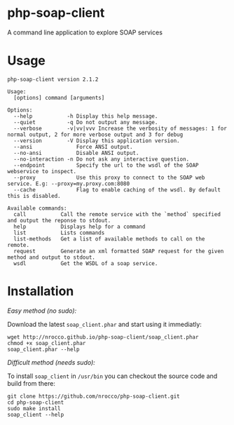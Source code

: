 php-soap-client
===============

A command line application to explore SOAP services


Usage
=====

    php-soap-client version 2.1.2

    Usage:
      [options] command [arguments]

    Options:
      --help           -h Display this help message.
      --quiet          -q Do not output any message.
      --verbose        -v|vv|vvv Increase the verbosity of messages: 1 for normal output, 2 for more verbose output and 3 for debug
      --version        -V Display this application version.
      --ansi              Force ANSI output.
      --no-ansi           Disable ANSI output.
      --no-interaction -n Do not ask any interactive question.
      --endpoint          Specify the url to the wsdl of the SOAP webservice to inspect.
      --proxy             Use this proxy to connect to the SOAP web service. E.g: --proxy=my.proxy.com:8080
      --cache             Flag to enable caching of the wsdl. By default this is disabled.

    Available commands:
      call           Call the remote service with the `method` specified and output the reponse to stdout.
      help           Displays help for a command
      list           Lists commands
      list-methods   Get a list of available methods to call on the remote.
      request        Generate an xml formatted SOAP request for the given method and output to stdout.
      wsdl           Get the WSDL of a soap service.


Installation
============

*Easy method (no sudo):*

Download the latest `soap_client.phar` and start using it immediatly:

    wget http://nrocco.github.io/php-soap-client/soap_client.phar
    chmod +x soap_client.phar
    soap_client.phar --help


*Difficult method (needs sudo):*

To install `soap_client` in `/usr/bin` you can checkout the source code and build from there:

    git clone https://github.com/nrocco/php-soap-client.git
    cd php-soap-client
    sudo make install
    soap_client --help
